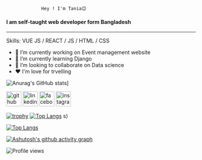 
 
             
                 Hey ! I'm Tania😊
                 
#### I am self-taught web developer form Bangladesh
----------------------------------------------------


Skills: VUE JS / REACT / JS / HTML / CSS

- 🔭 I’m currently working on Event management website
- 🌱 I’m currently learning Django 
- 👯 I’m looking to collaborate on  Data science 
- ❤  I'm love for trvelling

![Anurag's GitHub stats](https://github-readme-stats.vercel.app/api?username=Tania&show_icons=true&theme=synthwave )]
 

[<img src='https://cdn.jsdelivr.net/npm/simple-icons@3.0.1/icons/github.svg' alt='github' height='40'>](https://github.com/https://github.com/TaniaIsa14)  [<img src='https://cdn.jsdelivr.net/npm/simple-icons@3.0.1/icons/linkedin.svg' alt='linkedin' height='40'>](https://www.linkedin.com/in/https://www.linkedin.com/in/tania-isa-389804150//)  [<img src='https://cdn.jsdelivr.net/npm/simple-icons@3.0.1/icons/facebook.svg' alt='facebook' height='40'>](https://www.facebook.com/https://www.facebook.com/profile.php?id=100004461466997)  [<img src='https://cdn.jsdelivr.net/npm/simple-icons@3.0.1/icons/instagram.svg' alt='instagram' height='40'>](https://www.instagram.com/https://www.instagram.com/misty_soytan//)  

[![trophy](https://github-profile-trophy.vercel.app/?username=https://github.com/TaniaIsa14)](https://github.com/ryo-ma/github-profile-trophy)
[![Top Langs](https://github-readme-stats.vercel.app/api/top-langs/?username=TaniaIsa14&hide=javascript,html)](https://github.com/TaniaIsa14/github-readme-stats)
s)

[![Top Langs](https://github-readme-stats.vercel.app/api/top-langs/?username=https://github.com/TaniaIsa14)](https://github.com/anuraghazra/github-readme-stats)


[![Ashutosh's github activity graph](https://activity-graph.herokuapp.com/graph?username=TaniaIsa14&theme=gotham)](https://github.com/TaniaIsa14/github-readme-activity-graph)

![Profile views](https://gpvc.arturio.dev/https://github.com/TaniaIsa14)  

